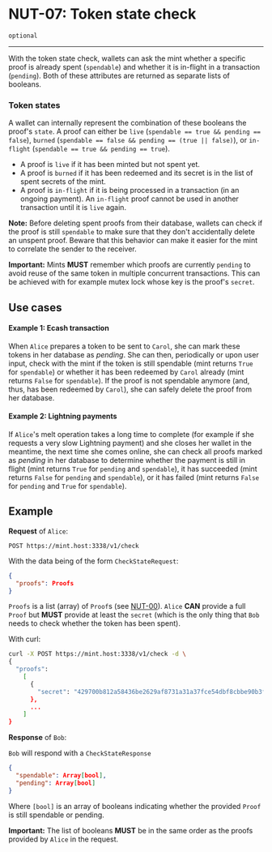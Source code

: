 NUT-07: Token state check
==========================

`optional`

---

With the token state check, wallets can ask the mint whether a specific proof is already spent (`spendable`) and whether it is in-flight in a transaction (`pending`). Both of these attributes are returned as separate lists of booleans.

### Token states 

A wallet can internally represent the combination of these booleans the proof's `state`. A proof can either be `live` (`spendable == true && pending == false`), `burned` (`spendable == false && pending == (true || false)`), or `in-flight` (`spendable == true && pending == true`).

- A proof is `live` if it has been minted but not spent yet.
- A proof is `burned` if it has been redeemed and its secret is in the list of spent secrets of the mint.
- A proof is `in-flight` if it is being processed in a transaction (in an ongoing payment). An `in-flight` proof cannot be used in another transaction until it is `live` again.

**Note:** Before deleting spent proofs from their database, wallets can check if the proof is still `spendable` to make sure that they don't accidentally delete an unspent proof. Beware that this behavior can make it easier for the mint to correlate the sender to the receiver.

**Important:** Mints **MUST** remember which proofs are currently `pending` to avoid reuse of the same token in multiple concurrent transactions. This can be achieved with for example mutex lock whose key is the proof's `secret`.

## Use cases

#### Example 1: Ecash transaction 
When `Alice` prepares a token to be sent to `Carol`, she can mark these tokens in her database as *pending*. She can then, periodically or upon user input, check with the mint if the token is still spendable (mint returns `True` for `spendable`) or whether it has been redeemed by `Carol` already (mint returns `False` for `spendable`). If the proof is not spendable anymore (and, thus, has been redeemed by `Carol`), she can safely delete the proof from her database.

#### Example 2: Lightning payments 
If `Alice`'s melt operation takes a long time to complete (for example if she requests a very slow Lightning payment) and she closes her wallet in the meantime, the next time she comes online, she can check all proofs marked as *pending* in her database to determine whether the payment is still in flight (mint returns `True` for `pending` and `spendable`), it has succeeded (mint returns `False` for `pending` and `spendable`), or it has failed (mint returns `False` for `pending` and `True` for `spendable`).

## Example

**Request** of `Alice`:

```http
POST https://mint.host:3338/v1/check
```

With the data being of the form `CheckStateRequest`:

```json
{
  "proofs": Proofs
}
```

`Proofs` is a list (array) of `Proof`s (see [NUT-00][00]). `Alice` **CAN** provide a full `Proof` but **MUST** provide at least the `secret` (which is the only thing that `Bob` needs to check whether the token has been spent).

With curl:

```bash
curl -X POST https://mint.host:3338/v1/check -d \
{
  "proofs": 
    [
      {
        "secret": "429700b812a58436be2629af8731a31a37fce54dbf8cbbe90b3f8553179d23f5"
      },
      ...
    ]
}
```
**Response** of `Bob`:

`Bob` will respond with a `CheckStateResponse` 

```json
{
  "spendable": Array[bool],
  "pending": Array[bool]
}
```

Where `[bool]` is an array of booleans indicating whether the provided `Proof` is still spendable or pending. 

**Important:** The list of booleans **MUST** be in the same order as the proofs provided by `Alice` in the request.

[00]: 00.md
[01]: 01.md
[02]: 02.md
[03]: 03.md
[04]: 04.md
[05]: 05.md
[06]: 06.md
[07]: 07.md
[08]: 08.md
[09]: 09.md
[10]: 10.md
[11]: 11.md
[12]: 12.md
